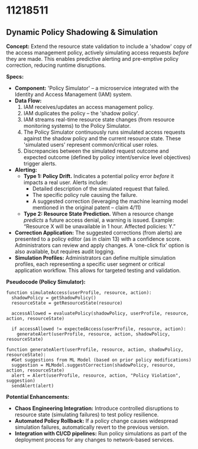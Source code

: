 # 11218511

## Dynamic Policy Shadowing & Simulation

**Concept:** Extend the resource state validation to include a 'shadow' copy of the access management policy, actively simulating access requests *before* they are made. This enables predictive alerting and pre-emptive policy correction, reducing runtime disruptions.

**Specs:**

*   **Component:** 'Policy Simulator' – a microservice integrated with the Identity and Access Management (IAM) system.
*   **Data Flow:**
    1.  IAM receives/updates an access management policy.
    2.  IAM duplicates the policy – the 'shadow policy'.
    3.  IAM streams real-time resource state changes (from resource monitoring systems) to the Policy Simulator.
    4.  The Policy Simulator continuously runs simulated access requests against the shadow policy and the current resource state. These 'simulated users' represent common/critical user roles.
    5.  Discrepancies between the simulated request outcome and expected outcome (defined by policy intent/service level objectives) trigger alerts.
*   **Alerting:**
    *   **Type 1: Policy Drift.** Indicates a potential policy error *before* it impacts a real user.  Alerts include:
        *   Detailed description of the simulated request that failed.
        *   The specific policy rule causing the failure.
        *   A suggested correction (leveraging the machine learning model mentioned in the original patent – claim 4/11)
    *   **Type 2: Resource State Prediction.** When a resource change *predicts* a future access denial, a warning is issued. Example: “Resource X will be unavailable in 1 hour. Affected policies: Y.”
*   **Correction Application:**  The suggested corrections (from alerts) are presented to a policy editor (as in claim 13) with a confidence score.  Administrators can review and apply changes.  A ‘one-click fix’ option is also available, but requires audit logging.
*   **Simulation Profiles:**  Administrators can define multiple simulation profiles, each representing a specific user segment or critical application workflow.  This allows for targeted testing and validation.

**Pseudocode (Policy Simulator):**

```
function simulateAccess(userProfile, resource, action):
  shadowPolicy = getShadowPolicy()
  resourceState = getResourceState(resource)

  accessAllowed = evaluatePolicy(shadowPolicy, userProfile, resource, action, resourceState)

  if accessAllowed != expectedAccess(userProfile, resource, action):
    generateAlert(userProfile, resource, action, shadowPolicy, resourceState)

function generateAlert(userProfile, resource, action, shadowPolicy, resourceState):
  #Get suggestions from ML Model (based on prior policy modifications)
  suggestion = MLModel.suggestCorrection(shadowPolicy, resource, action, resourceState)
  alert = Alert(userProfile, resource, action, "Policy Violation", suggestion)
  sendAlert(alert)
```

**Potential Enhancements:**

*   **Chaos Engineering Integration:**  Introduce controlled disruptions to resource state (simulating failures) to test policy resilience.
*   **Automated Policy Rollback:**  If a policy change causes widespread simulation failures, automatically revert to the previous version.
*   **Integration with CI/CD pipelines:**  Run policy simulations as part of the deployment process for any changes to network-based services.